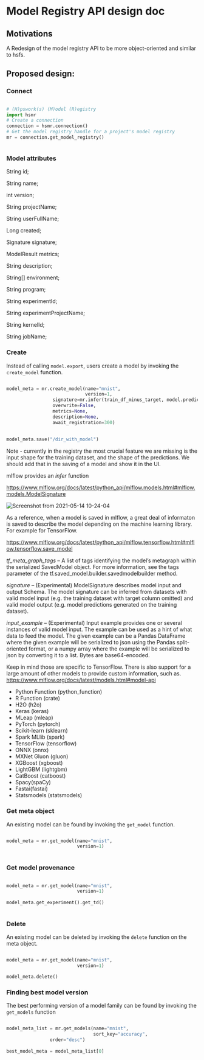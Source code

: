 # Model Registry API design doc

## Motivations

A Redesign of the model registry API to be more object-oriented and similar to hsfs.

## Proposed design:

### Connect

```python

# (H)pswork(s) (M)odel (R)egistry
import hsmr
# Create a connection
connection = hsmr.connection()
# Get the model registry handle for a project's model registry
mr = connection.get_model_registry()



```

### Model attributes

  String id;

  String name;

  int version;
  
  String projectName;

  String userFullName;

  Long created;
  
  Signature signature;

  ModelResult metrics;

  String description;

  String[] environment;

  String program;
  
  String experimentId;
  
  String experimentProjectName;

  String kernelId;

  String jobName;

### Create 

Instead of calling `model.export`, users create a model by invoking the `create_model` function.

```python

model_meta = mr.create_model(name="mnist",
                             version=1,
			     signature=mr.infer(train_df_minus_target, model.predict(train_df_minus_target)),
			     overwrite=False,
			     metrics=None,
			     description=None,
			     await_registration=300)
			     
			    	     
model_meta.save("/dir_with_model")

```

Note - currently in the registry the most crucial feature we are missing is the input shape for the training dataset, and the shape of the predictions.
We should add that in the saving of a model and show it in the UI.

mlflow provides an *infer* function

https://www.mlflow.org/docs/latest/python_api/mlflow.models.html#mlflow.models.ModelSignature


![Screenshot from 2021-05-14 10-24-04](https://user-images.githubusercontent.com/9936580/118243298-930f0680-b49e-11eb-9d05-dfd86bf4bd7e.png)


As a reference, when a model is saved in mlflow, a great deal of informaton is saved to describe the model depending on the machine learning library. For example for TensorFlow.

https://www.mlflow.org/docs/latest/python_api/mlflow.tensorflow.html#mlflow.tensorflow.save_model

*tf_meta_graph_tags* – A list of tags identifying the model’s metagraph within the serialized SavedModel object. For more information, see the tags parameter of the tf.saved_model.builder.savedmodelbuilder method.

*signature* – (Experimental) ModelSignature describes model input and output Schema. The model signature can be inferred from datasets with valid model input (e.g. the training dataset with target column omitted) and valid model output (e.g. model predictions generated on the training dataset).

*input_example* – (Experimental) Input example provides one or several instances of valid model input. The example can be used as a hint of what data to feed the model. The given example can be a Pandas DataFrame where the given example will be serialized to json using the Pandas split-oriented format, or a numpy array where the example will be serialized to json by converting it to a list. Bytes are base64-encoded.

Keep in mind those are specific to TensorFlow. There is also support for a large amount of other models to provide custom information, such as.
https://www.mlflow.org/docs/latest/models.html#model-api

- Python Function (python_function)
- R Function (crate)
- H2O (h2o)
- Keras (keras)
- MLeap (mleap)
- PyTorch (pytorch)
- Scikit-learn (sklearn)
- Spark MLlib (spark)
- TensorFlow (tensorflow)
- ONNX (onnx)
- MXNet Gluon (gluon)
- XGBoost (xgboost)
- LightGBM (lightgbm)
- CatBoost (catboost)
- Spacy(spaCy)
- Fastai(fastai)
- Statsmodels (statsmodels)

### Get meta object

An existing model can be found by invoking the `get_model` function.

```python

model_meta = mr.get_model(name="mnist",
                          version=1)			  
			  
```


### Get model provenance



```python

model_meta = mr.get_model(name="mnist",
                          version=1)
			  
model_meta.get_experiment().get_td()
			  
```


### Delete

An existing model can be deleted by invoking the `delete` function on the meta object.

```python

model_meta = mr.get_model(name="mnist",
                          version=1)

model_meta.delete()

```

### Finding best model version


The best performing version of a model family can be found by invoking the `get_models` function

```python

model_meta_list = mr.get_models(name="mnist",
                                sort_key="accuracy",
				order="desc")
				
best_model_meta = model_meta_list[0]

```



